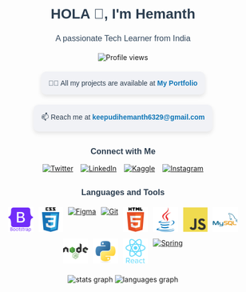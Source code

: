<h1 align="center" style="color: #2c3e50; font-family: 'Arial', sans-serif; font-weight: 700;">HOLA 👋, I'm Hemanth</h1>
<h3 align="center" style="color: #34495e; font-family: 'Arial', sans-serif; font-weight: 400;">A passionate Tech Learner from India</h3>

<div align="center" style="margin: 20px 0;">
  <img src="https://komarev.com/ghpvc/?username=keepudihemanth&label=Profile%20views&color=0e75b6&style=flat" alt="Profile views" style="transition: transform 0.3s ease;" onmouseover="this.style.transform='scale(1.1)'" onmouseout="this.style.transform='scale(1)'"/>
</div>



<div style="display: flex; justify-content: center; gap: 20px; flex-wrap: wrap; margin: 20px 0;">
  <div style="background: #f1f2f6; padding: 15px; border-radius: 10px; box-shadow: 0 4px 8px rgba(0,0,0,0.1); transition: transform 0.3s ease;">
    <p style="margin: 0; color: #2c3e50; font-family: 'Arial', sans-serif;">👨‍💻 All my projects are available at <a href="https://keepudihemanth.github.io/Portfolio/" style="color: #0e75b6; text-decoration: none; font-weight: 600;">My Portfolio</a></p>
  </div>
  <div style="background: #f1f2f6; padding: 15px; border-radius: 10px; box-shadow: 0 4px 8px rgba(0,0,0,0.1); transition: transform 0.3s ease;">
    <p style="margin: 0; color: #2c3e50; font-family: 'Arial', sans-serif;">📫 Reach me at <a href="mailto:keepudihemanth6329@gmail.com" style="color: #0e75b6; text-decoration: none; font-weight: 600;">keepudihemanth6329@gmail.com</a></p>
  </div>
</div>

<h3 align="center" style="color: #2c3e50; font-family: 'Arial', sans-serif; margin-top: 30px;">Connect with Me</h3>
<div align="center" style="display: flex; gap: 15px; flex-wrap: wrap; justify-content: center;">
  <a href="https://twitter.com/keepudi_hemanth" target="_blank" style="transition: transform 0.3s ease;">
    <img src="https://raw.githubusercontent.com/rahuldkjain/github-profile-readme-generator/master/src/images/icons/Social/twitter.svg" alt="Twitter" height="40" width="40" onmouseover="this.style.transform='scale(1.2)'" onmouseout="this.style.transform='scale(1)'"/>
  </a>
  <a href="https://linkedin.com/in/keepudi-hemanth" target="_blank" style="transition: transform 0.3s ease;">
    <img src="https://raw.githubusercontent.com/rahuldkjain/github-profile-readme-generator/master/src/images/icons/Social/linked-in-alt.svg" alt="LinkedIn" height="40" width="40" onmouseover="this.style.transform='scale(1.2)'" onmouseout="this.style.transform='scale(1)'"/>
  </a>
  <a href="https://kaggle.com/hemanthkeepudi" target="_blank" style="transition: transform 0.3s ease;">
    <img src="https://raw.githubusercontent.com/rahuldkjain/github-profile-readme-generator/master/src/images/icons/Social/kaggle.svg" alt="Kaggle" height="40" width="40" onmouseover="this.style.transform='scale(1.2)'" onmouseout="this.style.transform='scale(1)'"/>
  </a>
  <a href="https://instagram.com/k__hemanth" target="_blank" style="transition: transform 0.3s ease;">
    <img src="https://raw.githubusercontent.com/rahuldkjain/github-profile-readme-generator/master/src/images/icons/Social/instagram.svg" alt="Instagram" height="40" width="40" onmouseover="this.style.transform='scale(1.2)'" onmouseout="this.style.transform='scale(1)'"/>
  </a>
</div>

<h3 align="center" style="color: #2c3e50; font-family: 'Arial', sans-serif; margin-top: 30px;">Languages and Tools</h3>
<div align="center" style="display: flex; flex-wrap: wrap; gap: 10px; justify-content: center; margin: 20px 0;">
  <a href="https://getbootstrap.com" target="_blank" style="transition: transform 0.3s ease;">
    <img src="https://raw.githubusercontent.com/devicons/devicon/master/icons/bootstrap/bootstrap-plain-wordmark.svg" alt="Bootstrap" width="50" height="50" onmouseover="this.style.transform='scale(1.2)'" onmouseout="this.style.transform='scale(1)'"/>
  </a>
  <a href="https://www.w3schools.com/css/" target="_blank" style="transition: transform 0.3s ease;">
    <img src="https://raw.githubusercontent.com/devicons/devicon/master/icons/css3/css3-original-wordmark.svg" alt="CSS3" width="50" height="50" onmouseover="this.style.transform='scale(1.2)'" onmouseout="this.style.transform='scale(1)'"/>
  </a>
  <a href="https://www.figma.com/" target="_blank" style="transition: transform 0.3s ease;">
    <img src="https://www.vectorlogo.zone/logos/figma/figma-icon.svg" alt="Figma" width="50" height="50" onmouseover="this.style.transform='scale(1.2)'" onmouseout="this.style.transform='scale(1)'"/>
  </a>
  <a href="https://git-scm.com/" target="_blank" style="transition: transform 0.3s ease;">
    <img src="https://www.vectorlogo.zone/logos/git-scm/git-scm-icon.svg" alt="Git" width="50" height="50" onmouseover="this.style.transform='scale(1.2)'" onmouseout="this.style.transform='scale(1)'"/>
  </a>
  <a href="https://www.w3.org/html/" target="_blank" style="transition: transform 0.3s ease;">
    <img src="https://raw.githubusercontent.com/devicons/devicon/master/icons/html5/html5-original-wordmark.svg" alt="HTML5" width="50" height="50" onmouseover="this.style.transform='scale(1.2)'" onmouseout="this.style.transform='scale(1)'"/>
  </a>
  <a href="https://www.java.com" target="_blank" style="transition: transform 0.3s ease;">
    <img src="https://raw.githubusercontent.com/devicons/devicon/master/icons/java/java-original.svg" alt="Java" width="50" height="50" onmouseover="this.style.transform='scale(1.2)'" onmouseout="this.style.transform='scale(1)'"/>
  </a>
  <a href="https://developer.mozilla.org/en-US/docs/Web/JavaScript" target="_blank" style="transition: transform 0.3s ease;">
    <img src="https://raw.githubusercontent.com/devicons/devicon/master/icons/javascript/javascript-original.svg" alt="JavaScript" width="50" height="50" onmouseover="this.style.transform='scale(1.2)'" onmouseout="this.style.transform='scale(1)'"/>
  </a>
  <a href="https://www.mysql.com/" target="_blank" style="transition: transform 0.3s ease;">
    <img src="https://raw.githubusercontent.com/devicons/devicon/master/icons/mysql/mysql-original-wordmark.svg" alt="MySQL" width="50" height="50" onmouseover="this.style.transform='scale(1.2)'" onmouseout="this.style.transform='scale(1)'"/>
  </a>
  <a href="https://nodejs.org" target="_blank" style="transition: transform 0.3s ease;">
    <img src="https://raw.githubusercontent.com/devicons/devicon/master/icons/nodejs/nodejs-original-wordmark.svg" alt="Node.js" width="50" height="50" onmouseover="this.style.transform='scale(1.2)'" onmouseout="this.style.transform='scale(1)'"/>
  </a>
  <a href="https://www.python.org" target="_blank" style="transition: transform 0.3s ease;">
    <img src="https://raw.githubusercontent.com/devicons/devicon/master/icons/python/python-original.svg" alt="Python" width="50" height="50" onmouseover="this.style.transform='scale(1.2)'" onmouseout="this.style.transform='scale(1)'"/>
  </a>
  <a href="https://reactjs.org/" target="_blank" style="transition: transform 0.3s ease;">
    <img src="https://raw.githubusercontent.com/devicons/devicon/master/icons/react/react-original-wordmark.svg" alt="React" width="50" height="50" onmouseover="this.style.transform='scale(1.2)'" onmouseout="this.style.transform='scale(1)'"/>
  </a>
  <a href="https://spring.io/" target="_blank" style="transition: transform 0.3s ease;">
    <img src="https://www.vectorlogo.zone/logos/springio/springio-icon.svg" alt="Spring" width="50" height="50" onmouseover="this.style.transform='scale(1.2)'" onmouseout="this.style.transform='scale(1)'"/>
  </a>
</div>

<div align="center">
  <img src="https://github-readme-stats.vercel.app/api?username=keepudihemanth&hide_title=false&hide_rank=false&show_icons=true&include_all_commits=true&count_private=true&disable_animations=false&theme=dracula&locale=en&hide_border=false" height="150" alt="stats graph"  />
  <img src="https://github-readme-stats.vercel.app/api/top-langs?username=keepudihemanth&locale=en&hide_title=false&layout=compact&card_width=320&langs_count=5&theme=dracula&hide_border=false" height="150" alt="languages graph"  />
</div>
